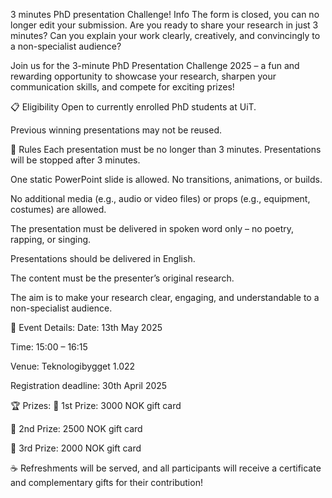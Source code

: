 3 minutes PhD presentation Challenge!
Info
The form is closed, you can no longer edit your submission.
Are you ready to share your research in just 3 minutes? Can you explain your work clearly, creatively, and convincingly to a non-specialist audience?

Join us for the 3-minute PhD Presentation Challenge 2025 – a fun and rewarding opportunity to showcase your research, sharpen your communication skills, and compete for exciting prizes!

📋 Eligibility
Open to currently enrolled PhD students at UiT.

Previous winning presentations may not be reused.

📏 Rules
Each presentation must be no longer than 3 minutes. Presentations will be stopped after 3 minutes.

One static PowerPoint slide is allowed. No transitions, animations, or builds.

No additional media (e.g., audio or video files) or props (e.g., equipment, costumes) are allowed.

The presentation must be delivered in spoken word only – no poetry, rapping, or singing.

Presentations should be delivered in English.

The content must be the presenter’s original research.

The aim is to make your research clear, engaging, and understandable to a non-specialist audience.

📅 Event Details:
Date: 13th May 2025

Time: 15:00 – 16:15

Venue: Teknologibygget 1.022

Registration deadline: 30th April 2025

🏆 Prizes:
🥇 1st Prize: 3000 NOK gift card

🥈 2nd Prize: 2500 NOK gift card

🥉 3rd Prize: 2000 NOK gift card

☕ Refreshments will be served, and all participants will receive a certificate and complementary gifts for their contribution!

